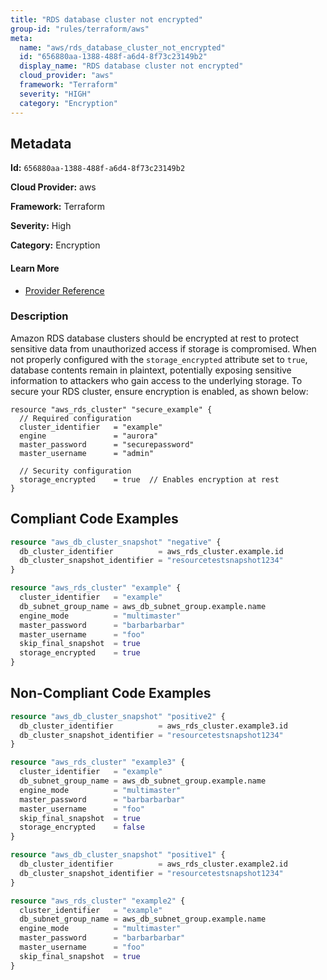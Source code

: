 ```yaml
---
title: "RDS database cluster not encrypted"
group-id: "rules/terraform/aws"
meta:
  name: "aws/rds_database_cluster_not_encrypted"
  id: "656880aa-1388-488f-a6d4-8f73c23149b2"
  display_name: "RDS database cluster not encrypted"
  cloud_provider: "aws"
  framework: "Terraform"
  severity: "HIGH"
  category: "Encryption"
---
```

## Metadata

**Id:** `656880aa-1388-488f-a6d4-8f73c23149b2`

**Cloud Provider:** aws

**Framework:** Terraform

**Severity:** High

**Category:** Encryption

#### Learn More

 - [Provider Reference](https://registry.terraform.io/providers/hashicorp/aws/latest/docs/resources/db_cluster_snapshot)

### Description

 Amazon RDS database clusters should be encrypted at rest to protect sensitive data from unauthorized access if storage is compromised. When not properly configured with the `storage_encrypted` attribute set to `true`, database contents remain in plaintext, potentially exposing sensitive information to attackers who gain access to the underlying storage. To secure your RDS cluster, ensure encryption is enabled, as shown below:

```
resource "aws_rds_cluster" "secure_example" {
  // Required configuration
  cluster_identifier   = "example"
  engine               = "aurora"
  master_password      = "securepassword"
  master_username      = "admin"
  
  // Security configuration
  storage_encrypted    = true  // Enables encryption at rest
}
```


## Compliant Code Examples
```terraform
resource "aws_db_cluster_snapshot" "negative" {
  db_cluster_identifier          = aws_rds_cluster.example.id 
  db_cluster_snapshot_identifier = "resourcetestsnapshot1234"
}

resource "aws_rds_cluster" "example" {
  cluster_identifier   = "example"
  db_subnet_group_name = aws_db_subnet_group.example.name
  engine_mode          = "multimaster"
  master_password      = "barbarbarbar"
  master_username      = "foo"
  skip_final_snapshot  = true
  storage_encrypted    = true
}

```
## Non-Compliant Code Examples
```terraform
resource "aws_db_cluster_snapshot" "positive2" {
  db_cluster_identifier          = aws_rds_cluster.example3.id 
  db_cluster_snapshot_identifier = "resourcetestsnapshot1234"
}

resource "aws_rds_cluster" "example3" {
  cluster_identifier   = "example"
  db_subnet_group_name = aws_db_subnet_group.example.name
  engine_mode          = "multimaster"
  master_password      = "barbarbarbar"
  master_username      = "foo"
  skip_final_snapshot  = true
  storage_encrypted    = false
}

```

```terraform
resource "aws_db_cluster_snapshot" "positive1" {
  db_cluster_identifier          = aws_rds_cluster.example2.id 
  db_cluster_snapshot_identifier = "resourcetestsnapshot1234"
}

resource "aws_rds_cluster" "example2" {
  cluster_identifier   = "example"
  db_subnet_group_name = aws_db_subnet_group.example.name
  engine_mode          = "multimaster"
  master_password      = "barbarbarbar"
  master_username      = "foo"
  skip_final_snapshot  = true
}

```